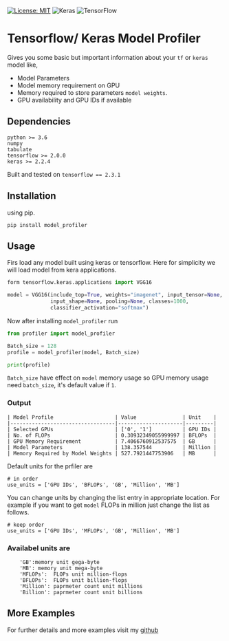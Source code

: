 [![License: MIT](https://img.shields.io/badge/License-MIT-yellow.svg)](https://opensource.org/licenses/MIT)
<img alt="Keras" src="https://img.shields.io/badge/Keras%20-%23D00000.svg?&style=for-the-badge&logo=Keras&logoColor=white"/> <img alt="TensorFlow" src="https://img.shields.io/badge/TensorFlow%20-%23FF6F00.svg?&style=for-the-badge&logo=TensorFlow&logoColor=white" />

# Tensorflow/ Keras Model Profiler

Gives you some basic but important information about your `tf` or `keras` model like,

* Model Parameters
* Model memory requirement on GPU
* Memory required to store parameters `model weights`.
* GPU availability and GPU IDs if available

## Dependencies

```
python >= 3.6
numpy 
tabulate
tensorflow >= 2.0.0
keras >= 2.2.4
```
Built and tested on `tensorflow == 2.3.1`

## Installation 

using pip.
```
pip install model_profiler
```

## Usage

Firs load any model built using keras or tensorflow. Here for simplicity we will load model from kera applications.

```python
form tensorflow.keras.applications import VGG16

model = VGG16(include_top=True, weights="imagenet", input_tensor=None,
              input_shape=None, pooling=None, classes=1000,
              classifier_activation="softmax")
```

Now after installing `model_profiler` run

```python
from profiler import model_profiler

Batch_size = 128
profile = model_profiler(model, Batch_size)

print(profile)
```
`Batch_size` have effect on `model` memory usage so GPU memory usage need `batch_size`, it's default value if `1`.

### Output

```
| Model Profile                    | Value               | Unit    |
|----------------------------------|---------------------|---------|
| Selected GPUs                    | ['0', '1']          | GPU IDs |
| No. of FLOPs                     | 0.30932349055999997 | BFLOPs  |
| GPU Memory Requirement           | 7.4066760912537575  | GB      |
| Model Parameters                 | 138.357544          | Million |
| Memory Required by Model Weights | 527.7921447753906   | MB      |
```
Default units for the prfiler are

```
# in order 
use_units = ['GPU IDs', 'BFLOPs', 'GB', 'Million', 'MB']

```
You can change units by changing the list entry in appropriate location. For example if you want to get `model` FLOPs in million just change the list as follows.

```
# keep order 
use_units = ['GPU IDs', 'MFLOPs', 'GB', 'Million', 'MB']
```
### Availabel units are
```
    'GB':memory unit gega-byte
    'MB': memory unit mega-byte
    'MFLOPs':  FLOPs unit million-flops
    'BFLOPs':  FLOPs unit billion-flops
    'Million': paprmeter count unit millions
    'Billion': paprmeter count unit billions

```
## More Examples

For further details and more examples visit my [github](https://github.com/Mr-TalhaIlyas/Tensorflow-Keras-Model-Profiler)
